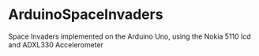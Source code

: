 ArduinoSpaceInvaders
====================

Space Invaders implemented on the Arduino Uno, using the Nokia 5110 lcd and ADXL330 Accelerometer
